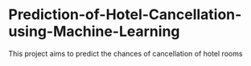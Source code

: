 # Prediction-of-Hotel-Cancellation-using-Machine-Learning
This project aims to predict the chances of cancellation of hotel rooms
